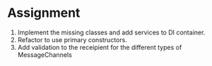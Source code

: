 # Assignment
1. Implement the missing classes and add services to DI container.
2. Refactor to use primary constructors.
3. Add validation to the receipient for the different types of MessageChannels